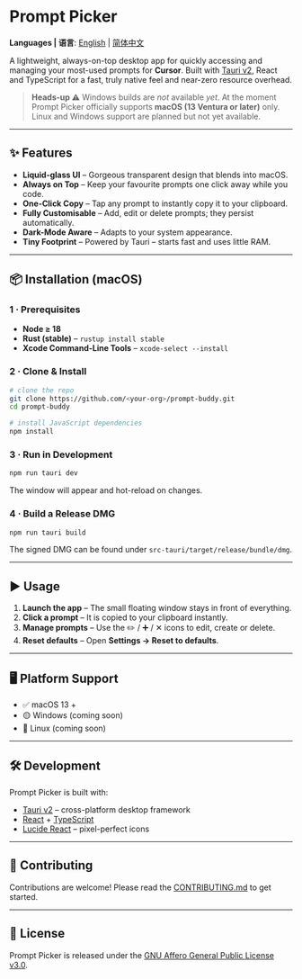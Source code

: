 # Prompt Picker
**Languages | 语言**: [English](README.md) | [简体中文](README.zh-CN.md)

A lightweight, always-on-top desktop app for quickly accessing and managing your most-used prompts for **Cursor**. Built with [Tauri v2](https://v2.tauri.app/), React and TypeScript for a fast, truly native feel and near-zero resource overhead.

> **Heads-up ⚠️**
> Windows builds are *not* available *yet*. At the moment Prompt Picker officially supports **macOS (13 Ventura or later)** only. Linux and Windows support are planned but not yet available.

---

## ✨ Features

- **Liquid-glass UI** – Gorgeous transparent design that blends into macOS.
- **Always on Top** – Keep your favourite prompts one click away while you code.
- **One-Click Copy** – Tap any prompt to instantly copy it to your clipboard.
- **Fully Customisable** – Add, edit or delete prompts; they persist automatically.
- **Dark-Mode Aware** – Adapts to your system appearance.
- **Tiny Footprint** – Powered by Tauri – starts fast and uses little RAM.

---

## 📦 Installation (macOS)

### 1 · Prerequisites

- **Node ≥ 18**
- **Rust (stable)** – `rustup install stable`
- **Xcode Command-Line Tools** – `xcode-select --install`

### 2 · Clone & Install

```bash
# clone the repo
git clone https://github.com/<your-org>/prompt-buddy.git
cd prompt-buddy

# install JavaScript dependencies
npm install
```

### 3 · Run in Development

```bash
npm run tauri dev
```

The window will appear and hot-reload on changes.

### 4 · Build a Release DMG

```bash
npm run tauri build
```

The signed DMG can be found under `src-tauri/target/release/bundle/dmg`.

---

## ▶️ Usage

1. **Launch the app** – The small floating window stays in front of everything.
2. **Click a prompt** – It is copied to your clipboard instantly.
3. **Manage prompts** – Use the ✏️ / ➕ / ✕ icons to edit, create or delete.
4. **Reset defaults** – Open **Settings → Reset to defaults**.

---

## 🖥️ Platform Support

- ✅ macOS 13 +
- 🟡 Windows (coming soon)
- 🚧 Linux (coming soon)

---

## 🛠 Development

Prompt Picker is built with:

- [Tauri v2](https://v2.tauri.app/) – cross-platform desktop framework
- [React](https://react.dev/) + [TypeScript](https://www.typescriptlang.org/)
- [Lucide React](https://lucide.dev/) – pixel-perfect icons

---

## 🤝 Contributing

Contributions are welcome! Please read the [CONTRIBUTING.md](CONTRIBUTING.md) to get started.

---

## 📝 License

Prompt Picker is released under the [GNU Affero General Public License v3.0](LICENSE).
